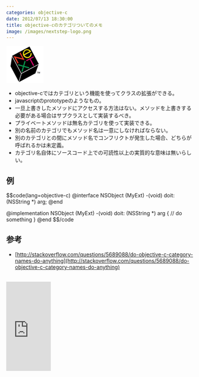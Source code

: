 ```yaml
---
categories: objective-c
date: 2012/07/13 18:30:00
title: objective-cのカテゴリついてのメモ
image: /images/nextstep-logo.png
---
```


![objective-c](/images/nextstep-logo.png)

* objective-cではカテゴリという機能を使ってクラスの拡張ができる。
* javascriptのprototypeのようなもの。
* 一旦上書きしたメソッドにアクセスする方法はない。メソッドを上書きする必要がある場合はサブクラスとして実装するべき。
* プライベートメソッドは無名カテゴリを使って実装できる。
* 別の名前のカテゴリでもメソッド名は一意にしなければならない。
* 別のカテゴリとの間にメソッド名でコンフリクトが発生した場合、どちらが呼ばれるかは未定義。
* カテゴリ名自体にソースコード上での可読性以上の実質的な意味は無いらしい。


## 例

$$code(lang=objective-c)
@interface NSObject (MyExt)
-(void) doit: (NSString *) arg;
@end

@implementation NSObject (MyExt)
-(void) doit: (NSString *) arg
{
   // do something
}
@end
$$/code

## 参考

* [http://stackoverflow.com/questions/5689088/do-objective-c-category-names-do-anything](http://stackoverflow.com/questions/5689088/do-objective-c-category-names-do-anything)

<br>
<iframe src="http://rcm-jp.amazon.co.jp/e/cm?lt1=_blank&bc1=000000&IS2=1&bg1=FFFFFF&fc1=000000&lc1=0000FF&t=armyofpigs-22&o=9&p=8&l=as4&m=amazon&f=ifr&ref=ss_til&asins=0321811909" style="width:120px;height:240px;" scrolling="no" marginwidth="0" marginheight="0" frameborder="0"></iframe>
